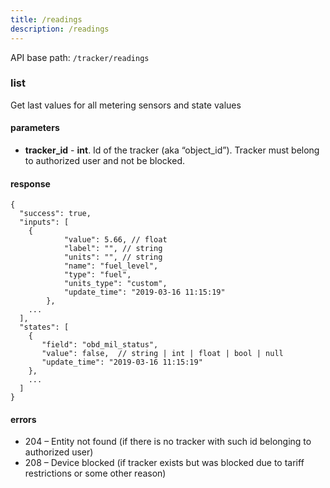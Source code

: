 ```yaml
---
title: /readings
description: /readings
---
```


API base path: `/tracker/readings`

### list
Get last values for all metering sensors and state values

#### parameters
* **tracker_id** - **int**. Id of the tracker (aka “object_id”). Tracker must belong to authorized user and not be blocked.

#### response
```json5
{
  "success": true,
  "inputs": [
    {
            "value": 5.66, // float
            "label": "", // string
            "units": "", // string
            "name": "fuel_level",
            "type": "fuel",
            "units_type": "custom",
            "update_time": "2019-03-16 11:15:19"
        },
    ...
  ],
  "states": [
    {
       "field": "obd_mil_status",
       "value": false,  // string | int | float | bool | null
       "update_time": "2019-03-16 11:15:19"
    },
    ...
  ]
}
```

#### errors
*   204 – Entity not found (if there is no tracker with such id belonging to authorized user)
*   208 – Device blocked (if tracker exists but was blocked due to tariff restrictions or some other reason)

